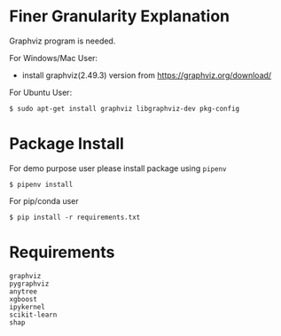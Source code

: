 # Finer Granularity Explanation

Graphviz program is needed.

For Windows/Mac User:

- install graphviz(2.49.3) version from https://graphviz.org/download/

For Ubuntu User:

```
$ sudo apt-get install graphviz libgraphviz-dev pkg-config
```

# Package Install

For demo purpose user please install package using `pipenv`

```
$ pipenv install
```

For pip/conda user

```
$ pip install -r requirements.txt
```

# Requirements

```
graphviz
pygraphviz
anytree
xgboost
ipykernel
scikit-learn
shap
```
